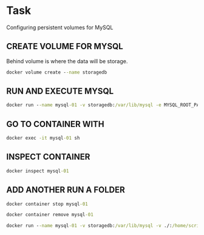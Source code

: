 # Task

Configuring persistent volumes for MySQL 

## CREATE VOLUME FOR MYSQL

Behind volume is where the data will be storage. 

```cmd
docker volume create --name storagedb
```

## RUN AND EXECUTE MYSQL 

```cmd
docker run --name mysql-01 -v storagedb:/var/lib/mysql -e MYSQL_ROOT_PASSWORD=123456 mysql:latest
```

## GO TO CONTAINER WITH 

```cmd
docker exec -it mysql-01 sh
```

## INSPECT CONTAINER 

```cmd
docker inspect mysql-01
``` 

## ADD ANOTHER RUN A FOLDER 

```cmd
docker container stop mysql-01
```

```cmd
docker container remove mysql-01
```

```cmd
docker run --name mysql-01 -v storagedb:/var/lib/mysql -v ./:/home/script -e MYSQL_ROOT_PASSWORD=123456 mysql:latest
```

